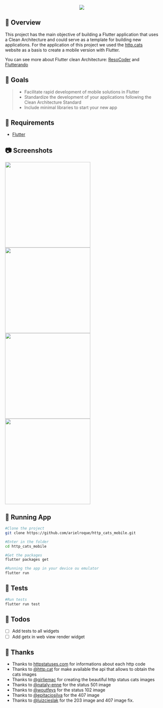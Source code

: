 <p align="center">
  <img src="https://user-images.githubusercontent.com/17733053/139969423-6056ab5d-bc3f-45de-a3e1-399e5f212f86.png" />
</p>

## :notebook: Overview

This project has the main objective of building a Flutter application that uses a Clean Architecture and could serve as a template for building new applications. For the application of this project we used the [http.cats](https://http.cat/) website as a basis to create a mobile version with Flutter.

You can see more about Flutter clean Architecture: [ResoCoder](https://github.com/ResoCoder/flutter-tdd-clean-architecture-course) and [Flutterando](https://github.com/Flutterando/Clean-Dart)

## :pushpin: Goals  
> - Facilitate rapid development of mobile solutions in Flutter    
> - Standardize the development of your applications following the Clean Architecture Standard
> - Include minimal libraries to start your new app


## :bookmark: Requirements
- [Flutter](https://flutter.dev/)

## :camera: Screenshots

<p align="left">
<img width="280" src="https://user-images.githubusercontent.com/17733053/140522409-fb666e3a-f81b-44af-ba25-85e187ce1592.jpg" />
<img width="280" src="https://user-images.githubusercontent.com/17733053/140522480-9e3fd5da-3965-40ee-b1c3-8c3fb7c0048d.jpg" />
<img width="280" src="https://user-images.githubusercontent.com/17733053/140524658-7ad00d99-7599-41b5-a83b-e171187e21f6.jpg" />
<img width="280" src="https://user-images.githubusercontent.com/17733053/140593139-58588a12-eb8b-4c11-ba7b-40c13f1533fd.jpg" />
</>
 

## :triangular_flag_on_post: Running App

```bash
#Clone the project
git clone https://github.com/arielroque/http_cats_mobile.git

#Enter in the folder 
cd http_cats_mobile

#Get the packages
flutter packages get

#Running the app in your device ou emulator
flutter run
```

##  :microscope: Tests

```bash
#Run tests
flutter run test
```

## :pencil: Todos

- [ ] Add tests to all widgets
- [ ] Add getx in web view render widget

## :clap: Thanks 
 - Thanks to [httpstatuses.com](http://httpstatuses.com) for informations about each http code
 - Thanks to [@http.cat](https://github.com/httpcats) for make available the api that allows to obtain the cats images
 - Thanks to [@girliemac](https://github.com/girliemac) for creating the beautiful http status cats images
 - Thanks to [@nataly-enne](https://github.com/nataly-enne) for the status 501 image
 - Thanks to [@woutfeys](https://github.com/woutfeys) for the status 102 image
 - Thanks to [@epitaciosilva](https://github.com/epitaciosilva) for the 407 image
 - Thanks to [@luizcieslak](https://github.com/luizcieslak) for the 203 image and 407 image fix.

